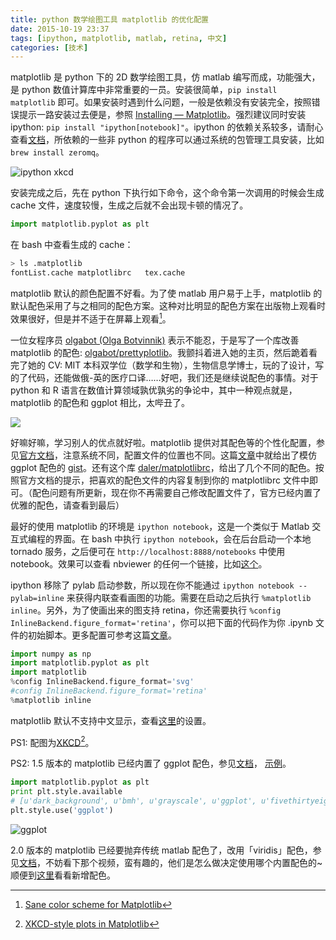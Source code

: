 ```yaml
---
title: python 数学绘图工具 matplotlib 的优化配置
date: 2015-10-19 23:37
tags: [ipython, matplotlib, matlab, retina, 中文]
categories: [技术]
---
```


matplotlib 是 python 下的 2D 数学绘图工具，仿 matlab 编写而成，功能强大，是 python 数值计算库中非常重要的一员。安装很简单，`pip install matplotlib` 即可。如果安装时遇到什么问题，一般是依赖没有安装完全，按照错误提示一路安装过去便是，参照 [Installing — Matplotlib](http://matplotlib.org/users/installing.html)。强烈建议同时安装 ipython: `pip install "ipython[notebook]"`。ipython 的依赖关系较多，请耐心查看[文档](http://ipython.readthedocs.org/en/stable/)，所依赖的一些非 python 的程序可以通过系统的包管理工具安装，比如 `brew install zeromq`。

![ipython xkcd](http://jakevdp.github.com/figures/xkcd_version.png "ipython xkcd")

安装完成之后，先在 python 下执行如下命令，这个命令第一次调用的时候会生成 cache 文件，速度较慢，生成之后就不会出现卡顿的情况了。

``` python
import matplotlib.pyplot as plt
```

在 bash 中查看生成的 cache：

``` bash
> ls .matplotlib
fontList.cache matplotlibrc   tex.cache
```

 matplotlib 默认的颜色配置不好看。为了使 matlab 用户易于上手，matplotlib 的默认配色采用了与之相同的配色方案。这种对比明显的配色方案在出版物上观看时效果很好，但是并不适于在屏幕上观看[^1]。

一位女程序员 [olgabot (Olga Botvinnik)](https://github.com/olgabot) 表示不能忍，于是写了一个库改善 matplotlib 的配色: [olgabot/prettyplotlib](https://github.com/olgabot/prettyplotlib)。我颤抖着进入她的主页，然后跪着看完了她的 CV: MIT 本科双学位（数学和生物），生物信息学博士，玩的了设计，写的了代码，还能做俄-英的医疗口译……好吧，我们还是继续说配色的事情。对于 python 和 R 语言在数值计算领域孰优孰劣的争论中，其中一种观点就是，matplotlib 的配色和 ggplot 相比，太哔丑了。

![](http://wulfric.qiniudn.com/shuo-de-hao-you-dao-li.jpg)

好嘛好嘛，学习别人的优点就好啦。matplotlib 提供对其配色等的个性化配置，参见[官方文档](http://matplotlib.org/users/customizing.html)，注意系统不同，配置文件的位置也不同。这篇[文章](https://www.huyng.com/posts/sane-color-scheme-for-matplotlib)中就给出了模仿 ggplot 配色的 [gist](https://gist.github.com/huyng/816622)。还有这个库 [daler/matplotlibrc](https://github.com/daler/matplotlibrc)，给出了几个不同的配色。按照官方文档的提示，把喜欢的配色文件的内容复制到你的 matplotlibrc 文件中即可。（配色问题有所更新，现在你不再需要自己修改配置文件了，官方已经内置了优雅的配色，请查看到最后）

最好的使用 matplotlib 的环境是 `ipython notebook`，这是一个类似于 Matlab 交互式编程的界面。在 bash 中执行 `ipython notebook`，会在后台启动一个本地 tornado 服务，之后便可在 `http://localhost:8888/notebooks` 中使用 notebook。效果可以查看 nbviewer 的任何一个链接，比如[这个](http://nbviewer.ipython.org/url/jakevdp.github.com/downloads/notebooks/XKCD_plots.ipynb)。

ipython 移除了 pylab 启动参数，所以现在你不能通过 `ipython notebook --pylab=inline` 来获得内联查看画图的功能。需要在启动之后执行 `%matplotlib inline`。另外，为了使画出来的图支持 retina，你还需要执行 `%config InlineBackend.figure_format='retina'`，你可以把下面的代码作为你 .ipynb 文件的初始脚本。更多配置可参考这篇[文章](http://blog.invibe.net/posts/2015-01-07-the-right-imports-in-a-notebook.html)。

``` python
import numpy as np
import matplotlib.pyplot as plt
import matplotlib
%config InlineBackend.figure_format='svg'
#config InlineBackend.figure_format='retina'
%matplotlib inline
```

matplotlib 默认不支持中文显示，查看[这里](http://hyry.dip.jp/tech/book/page/scipy/matplotlib_fast_plot.html#id6)的设置。

PS1: 配图为[XKCD](https://zh.wikipedia.org/zh/Xkcd)[^2]。

PS2: 1.5 版本的 matplotlib 已经内置了 ggplot 配色，参见[文档](http://matplotlib.org/users/style_sheets.html)，
[示例](http://matplotlib.org/examples/style_sheets/plot_ggplot.html)。

```python
import matplotlib.pyplot as plt
print plt.style.available
# [u'dark_background', u'bmh', u'grayscale', u'ggplot', u'fivethirtyeight']
plt.style.use('ggplot')
```

![ggplot](http://matplotlib.org/_images/plot_ggplot.png)

2.0 版本的 matplotlib 已经要抛弃传统 matlab 配色了，改用「viridis」配色，参见[文档](http://matplotlib.org/style_changes.html)，不妨看下那个视频，蛮有趣的，他们是怎么做决定使用哪个内置配色的~顺便到[这里](http://bids.github.io/colormap/)看看新增配色。

[^1]: [Sane color scheme for Matplotlib](http://www.huyng.com/posts/sane-color-scheme-for-matplotlib/)

[^2]: [XKCD-style plots in Matplotlib](http://jakevdp.github.io/blog/2012/10/07/xkcd-style-plots-in-matplotlib/)